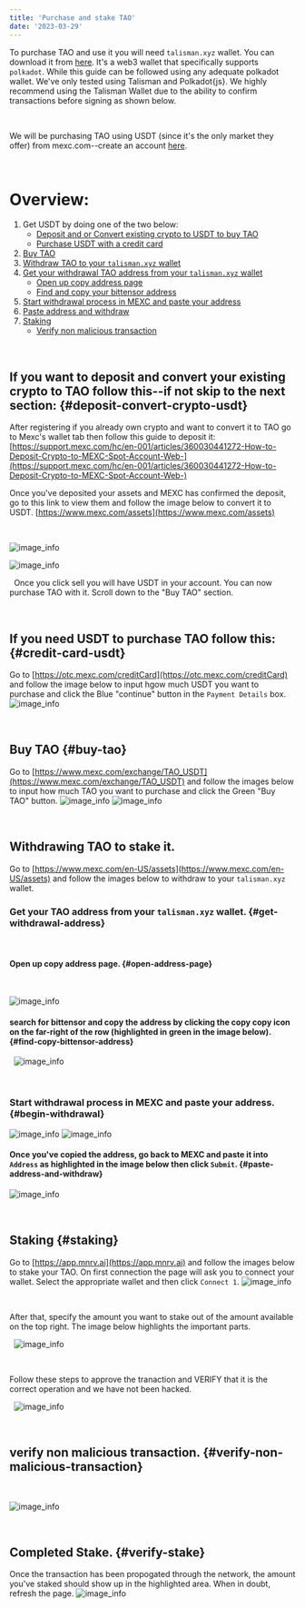 ```yaml
---
title: 'Purchase and stake TAO'
date: '2023-03-29'
---
```


To purchase TAO and use it you will need `talisman.xyz` wallet. You can download it from [here](https://talisman.xyz/).
It's a web3 wallet that specifically supports `polkadot`.
While this guide can be followed using any adequate polkadot wallet. We've only tested using Talisman and Polkadot{js}. 
We highly recommend using the Talisman Wallet due to the ability to confirm transactions before signing as shown below.  

&nbsp;

We will be purchasing TAO using USDT (since it's the only market they offer) from mexc.com--create an account [here](https://www.mexc.com/register). 

&nbsp;

# Overview:
<!-- link to headers -->
1. Get USDT by doing one of the two below:
	*	[Deposit and or Convert existing crypto to USDT to buy TAO](#user-content-deposit-convert-crypto-usdt)
	* [Purchase USDT with a credit card](#user-content-credit-card-usdt)
2. [Buy TAO](#user-content-buy-tao)
3. [Withdraw TAO to your `talisman.xyz` wallet](#user-content-withdrawing-tao-to-stake-it)
4. [Get your withdrawal TAO address from your `talisman.xyz` wallet](#user-content-get-withdrawal-address)
   * [Open up copy address page](#user-content-open-address-page)
   * [Find and copy your bittensor address](#user-content-find-copy-bittensor-address)
5. [Start withdrawal process in MEXC and paste your address](#user-content-begin-withdrawal)
6. [Paste address and withdraw](#user-content-paste-address-and-withdraw)
   <!-- * [Begin withdrawal](#user-content-begin-withdrawal) -->
7. [Staking](#user-content-staking)
	* [Verify non malicious transaction](#user-content-verify-non-malicious-transaction)
 
&nbsp;
&nbsp;
## If you want to deposit and convert your existing crypto to TAO follow this--if not skip to the next section: {#deposit-convert-crypto-usdt}
After registering if you already own crypto and want to convert it to TAO go to Mexc's wallet tab then follow this guide to deposit it: [https://support.mexc.com/hc/en-001/articles/360030441272-How-to-Deposit-Crypto-to-MEXC-Spot-Account-Web-](https://support.mexc.com/hc/en-001/articles/360030441272-How-to-Deposit-Crypto-to-MEXC-Spot-Account-Web-) 

Once you've deposited your assets and MEXC has confirmed the deposit, go to this link to view them and follow the image below to convert it to USDT. [https://www.mexc.com/assets](https://www.mexc.com/assets)

&nbsp;

<!-- image of how to convert -->
![image_info](/images/guides/mexc/convert-existing-crypto.png)

<!-- center image -->

![image_info](/images/guides/mexc/sell-crypto.png)

&nbsp;
Once you click sell you will have USDT in your account. You can now purchase TAO with it. Scroll down to the "Buy TAO" section.

&nbsp;
&nbsp;

## If you need USDT to purchase TAO follow this: {#credit-card-usdt}
Go to [https://otc.mexc.com/creditCard](https://otc.mexc.com/creditCard) and follow the image below to input hgow much USDT you want to purchase and click the Blue "continue" button in the `Payment Details` box.
![image_info](/images/guides/mexc/1-US-MEXC-USDT-Purchase.png)


&nbsp;
&nbsp;

## Buy TAO {#buy-tao}
Go to [https://www.mexc.com/exchange/TAO_USDT](https://www.mexc.com/exchange/TAO_USDT) and follow the images below to input how much TAO you want to purchase and click the Green "Buy TAO" button.
![image_info](/images/guides/mexc/3-MEXC-TAO-Purchase.png)
![image_info](/images/guides/mexc/4-TAO-Purchase.png)

&nbsp;

## Withdrawing TAO to stake it.
Go to [https://www.mexc.com/en-US/assets](https://www.mexc.com/en-US/assets) and follow the images below to withdraw to your `talisman.xyz` wallet.
&nbsp;

### Get your TAO address from your `talisman.xyz` wallet. {#get-withdrawal-address}

&nbsp;

#### Open up copy address page. {#open-address-page}

&nbsp;

![image_info](/images/guides/mexc/7-Copy-Wallet-Address.png)
&nbsp;
#### search for bittensor and copy the address by clicking the copy copy icon on the far-right of the row (highlighted in green in the image below). {#find-copy-bittensor-address} 
&nbsp;
![image_info](/images/guides/mexc/8-Select-your-Bittensor-Address.png)


&nbsp;
### Start withdrawal process in MEXC and paste your address. {#begin-withdrawal}
![image_info](/images/guides/mexc/5-Account-Overview.png)
![image_info](/images/guides/mexc/6-Withdrawal-disclaimer.png)

#### Once you've copied the address, go back to MEXC and paste it into `Address` as highlighted in the image below then click `Submit`. {#paste-address-and-withdraw}
![image_info](/images/guides/mexc/9-Paste-Wallet-Address-and-submit.png)


&nbsp;


## Staking {#staking}
Go to [https://app.mnrv.ai](https://app.mnrv.ai) and follow the images below to stake your TAO.
On first connection the page will ask you to connect your wallet. Select the appropriate wallet and then click `Connect 1`.
![image_info](/images/guides/mexc/10-mnrv-website-first-connection.png)

&nbsp;

After that, specify the amount you want to stake out of the amount available on the top right.
The image below highlights the important parts.

&nbsp;
![image_info](/images/guides/mexc/11-mnrv-website-stake.png)

&nbsp;

Follow these steps to approve the tranaction and VERIFY that it is the correct operation
and we have not been hacked.

&nbsp;
![image_info](/images/guides/mexc/12-Talisman-Approval-1.png)

&nbsp;

## verify non malicious transaction. {#verify-non-malicious-transaction}

&nbsp;

![image_info](/images/guides/mexc/12-Talisman-Approval-2.png)

&nbsp;

## Completed Stake. {#verify-stake}
Once the transaction has been propogated through the network, the amount you've staked should show up in the highlighted area. When in doubt, refresh the page. 
![image_info](/images/guides/mexc/13-mnrv-website-stake-verified.png)
